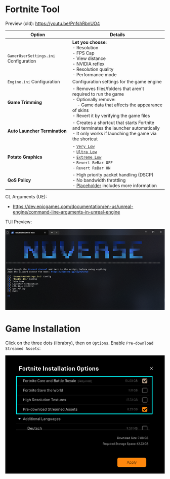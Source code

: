 ﻿
#  Fortnite Tool

Preview (old): https://youtu.be/PnfshRbnUO4

| Option                 | Details                                                           |
|------------------------------------|-------------------------------------------------------------------|
| `GamerUserSettings.ini` Configuration | __Let you choose:__ <br> - Resolution <br> - FPS Cap <br> - View distance <br> - NVIDIA reflex <br> - Resolution quality <br> - Performance mode |
| `Engine.ini` Configuration         | Configuration settings for the game engine                        |
| **Game Trimming**                  | - Removes files/folders that aren't required to run the game <br> - Optionally remove: <br> &nbsp;&nbsp;&nbsp; - Game data that affects the appearance of skins <br> - Revert it by verifying the game files |
| **Auto Launcher Termination**      | - Creates a shortcut that starts Fortnite and terminates the launcher automatically <br> - It only works if launching the game via the shortcut |
| **Potato Graphics**                | - [`Very Low`](https://drive.google.com/file/d/18c2ZiRVdZm66IPg8x7_zMDK68YyC4v6O/view?usp=drive_link) <br> - [`Ultra Low`](https://drive.google.com/file/d/1HPFnDLX01KMtGAhzj0DVZf32hAHylWAU/view?usp=drive_link) <br> - [`Extreme Low`](https://drive.google.com/file/d/12l__vksd0BKo2BVCKjECdqdd43wUI9ev/view?usp=drive_link) <br> - `Revert ReBar OFF` <br> - `Revert ReBar ON` |
| **QoS Policy**                     | - High priority packet handling (DSCP) <br> - No bandwidth throttling <br> - [Placeholder](https) includes more information |

CL Arguments (UE):
- https://dev.epicgames.com/documentation/en-us/unreal-engine/command-line-arguments-in-unreal-engine

TUI Preview:

![](https://github.com/5Noxi/game-tools/blob/main/fortnite/media/fntui.png?raw=true)

# Game Installation

Click on the three dots (librabry), then on `Options`. Enable `Pre-download Streamed Assets`:

![](https://github.com/5Noxi/game-tools/blob/main/fortnite/media/fninstall.png?raw=true)